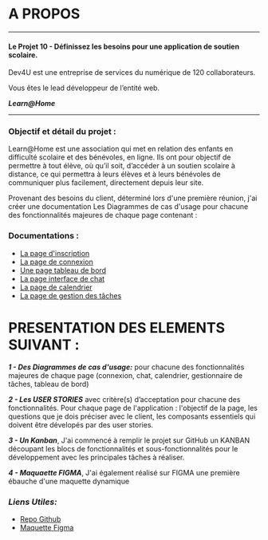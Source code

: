# A PROPOS
_________
#### Le Projet 10 - Définissez les besoins pour une application de soutien scolaire.

Dev4U est une entreprise de services du numérique de 120 collaborateurs.

Vous êtes le lead développeur de l’entité web.



**_Learn@Home_**
__________

### Objectif et détail du projet :

Learn@Home est une association qui met en relation des enfants en difficulté
scolaire et des bénévoles, en ligne. Ils ont pour objectif de permettre à tout élève,
où qu’il soit, d’accéder à un soutien scolaire à distance, ce qui permettra à leurs élèves
et  à leurs bénévoles de communiquer plus facilement, directement depuis leur site.

Provenant des besoins du client, déterminé lors d'une première réunion, j'ai créer une documentation Les Diagrammes de cas d'usage pour chacune des fonctionnalités majeures de chaque page contenant :

### Documentations : 
* [La page d'inscription](https://github.com/Kuznetsov-100-Rads-Bar/P10_Learn-Home-/wiki/Page-d'inscription)
* [La page de connexion](https://github.com/Kuznetsov-100-Rads-Bar/P10_Learn-Home-/wiki/Page-de-connexion)
* [Une page tableau de bord](https://github.com/Kuznetsov-100-Rads-Bar/P10_Learn-Home-/wiki/Page-de-tableau-de-bord)
* [La page interface de chat](https://github.com/Kuznetsov-100-Rads-Bar/P10_Learn-Home-/wiki/Page-d'interface-de-chat)
* [La page de calendrier](https://github.com/Kuznetsov-100-Rads-Bar/P10_Learn-Home-/wiki/Page-de-calendrier)
* [La page de gestion des tâches](https://github.com/Kuznetsov-100-Rads-Bar/P10_Learn-Home-/wiki/Page-de-gestion-des-t%C3%A2ches)

 # PRESENTATION DES ELEMENTS SUIVANT : 
**_1 - Des Diagrammes de cas d'usage:_**  pour chacune des fonctionnalités majeures de chaque page (connexion, chat, calendrier, gestionnaire de tâches, tableau de bord)

**_2 - Les USER STORIES_** avec critère(s) d’acceptation pour chacune des fonctionnalités.
Pour chaque page de l'application : l'objectif de la page, les questions que je dois préciser avec le client, les composants essentiels qui doivent être dévelopés par des user stories. 

**_3 - Un Kanban_**, J'ai commencé à remplir le projet sur GitHub un KANBAN découpant les blocs de fonctionnalités et sous-fonctionnalités pour le développement avec les principales tâches à réaliser.

**_4 - Maquaette FIGMA_**, J'ai également réalisé sur FIGMA une première ébauche d'une maquette dynamique

### **_Liens Utiles:_** 
* [Repo Github](https://github.com/Kuznetsov-100-Rads-Bar/P10_Learn-Home-)
* [Maquette Figma](https://www.figma.com/file/byavj6u9Ei7xPIWYD30KQC/Projet-Learn%40Home?node-id=0%3A1)
